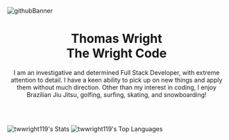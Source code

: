 ![githubBanner](https://github.com/twwright119/twwright119/assets/115041793/2663534a-f227-4b65-9c65-2c998072d6fb)
<h1 align="center">Thomas Wright <br> The Wright Code</h1>
<p align="center">I am an investigative and determined Full Stack Developer, with extreme attention to detail. I have a keen ability to pick up on new things and apply them without much direction. Other than my interest in coding, I enjoy Brazilian Jiu Jitsu, golfing, surfing, skating, and snowboarding!</p>
<br>
<br>

![twwright119's Stats](https://github-readme-stats.vercel.app/api?username=twwright119&theme=prussian&show_icons=true&hide_border=true&count_private=true)
![twwright119's Top Languages](https://github-readme-stats.vercel.app/api/top-langs/?username=twwright119&theme=prussian&show_icons=true&hide_border=true&layout=compact)
